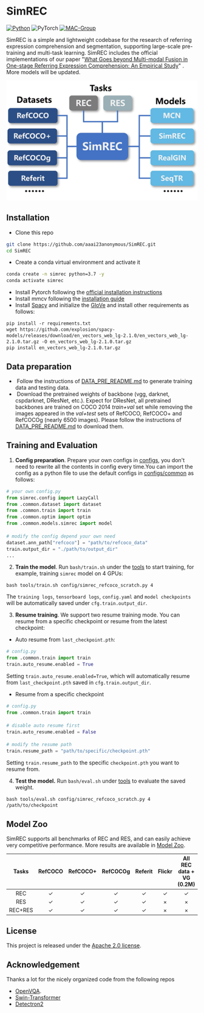 # SimREC

[![Python](https://img.shields.io/badge/python-blue.svg)](https://www.python.org/)
![PyTorch](https://img.shields.io/badge/pytorch-%237732a8)
[![MAC-Group](https://img.shields.io/badge/mac-group-orange.svg)](https://mac.xmu.edu.cn/)

SimREC is a simple and lightweight codebase for the research of referring expression comprehension and segmentation,  supporting large-scale pre-training and multi-task learning.   SimREC includes the official implementations of our paper  "[What Goes beyond Multi-modal Fusion in One-stage Referring Expression Comprehension: An Empirical Study](https://arxiv.org/pdf/2204.07913.pdf)" .  More models will be updated. 


<p align="center">
	<img src="./misc/SimREC.jpg" width="550">
</p>

 

## Installation
- Clone this repo
```bash
git clone https://github.com/aaai23anonymous/SimREC.git
cd SimREC
```
- Create a conda virtual environment and activate it
```bash
conda create -n simrec python=3.7 -y
conda activate simrec
```
- Install Pytorch following the [official installation instructions](https://pytorch.org/get-started/locally/)
- Install mmcv following the [installation guide](https://github.com/open-mmlab/mmcv#installation)
- Install [Spacy](https://spacy.io/) and initialize the [GloVe](https://github-releases.githubusercontent.com/84940268/9f4d5680-4fed-11e9-9dd2-988cce16be55?X-Amz-Algorithm=AWS4-HMAC-SHA256&X-Amz-Credential=AKIAIWNJYAX4CSVEH53A%2F20210815%2Fus-east-1%2Fs3%2Faws4_request&X-Amz-Date=20210815T072922Z&X-Amz-Expires=300&X-Amz-Signature=1bd1bd4fc52057d8ac9eec7720e3dd333e63c234abead471c2df720fb8f04597&X-Amz-SignedHeaders=host&actor_id=48727989&key_id=0&repo_id=84940268&response-content-disposition=attachment%3B%20filename%3Den_vectors_web_lg-2.1.0.tar.gz&response-content-type=application%2Foctet-stream) and install other requirements as follows:
```
pip install -r requirements.txt
wget https://github.com/explosion/spacy-models/releases/download/en_vectors_web_lg-2.1.0/en_vectors_web_lg-2.1.0.tar.gz -O en_vectors_web_lg-2.1.0.tar.gz
pip install en_vectors_web_lg-2.1.0.tar.gz
```

## Data preparation

-  Follow the instructions of  [DATA_PRE_README.md](./DATA_PRE_README.md) to generate training data and testing data.
-  Download the pretrained weights of backbone (vgg, darknet, cspdarknet, DResNet, etc.).  Expect for DResNet, all pretrained backbones are trained on COCO 2014 *train+val*  set while removing the images appeared in the *val+test* sets of RefCOCO, RefCOCO+ and RefCOCOg (nearly 6500 images).  Please follow the instructions of  [DATA_PRE_README.md](./DATA_PRE_README.md) to download them.

## Training and Evaluation 

<!-- 1. Prepare your settings. To train a model, you should  modify ``./config/config.yaml``  to adjust the settings  you want. 
2. Train the model. run ` train.py`  under the main folder to start training:
```
python train.py --config ./config/config.yaml
```
3. Test the model.   Then, you can run ` test.py`  by
```
python test.py --eval-weights ./logs/simrec/1/weights/det_best.pth
```
4. Training log.  Logs are stored in ``./logs`` directory, which records the detailed training curve and accuracy per epoch. If you want to log the visualizations, please  set  ``LOG_IMAGE`` to ``True`` in ``config.yaml``.    -->

1. **Config preparation**. Prepare your own configs in [configs](./configs), you don't need to rewrite all the contents in config every time.You can import the config as a python file to use the default configs in [configs/common](./configs/common) as follows:

```python
# your own config.py
from simrec.config import LazyCall
from .common.dataset import dataset
from .common.train import train
from .common.optim import optim
from .common.models.simrec import model

# modify the config depend your own need
dataset.ann_path["refcoco"] = "path/to/refcoco_data"
train.output_dir = "./path/to/output_dir"
...
```

2. **Train the model**. Run `bash/train.sh` under the [tools](./tools) to start training, for example, training `simrec` model on 4 GPUs:
```shell
bash tools/train.sh config/simrec_refcoco_scratch.py 4
```
The `training logs`, `tensorboard logs`, `config.yaml` and `model checkpoints` will be automatically saved under `cfg.train.output_dir`.

3. **Resume training**. We support two resume training mode. You can resume from a specific checkpoint or resume from the latest checkpoint:

- Auto resume from `last_checkpoint.pth`:
```python
# config.py
from .common.train import train
train.auto_resume.enabled = True
```
Setting `train.auto_resume.enabled=True`, which will automatically resume from `last_checkpoint.pth` saved in `cfg.train.output_dir`.

- Resume from a specific checkpoint

```python
# config.py
from .common.train import train

# disable auto resume first
train.auto_resume.enabled = False

# modify the resume path
train.resume_path = "path/to/specific/checkpoint.pth"
```
Setting `train.resume_path` to the specific `checkpoint.pth` you want to resume from.

4. **Test the model.** Run `bash/eval.sh` under [tools](./tools) to evaluate the saved weight.

```shell
bash tools/eval.sh config/simrec_refcoco_scratch.py 4 /path/to/checkpoint
```

## Model Zoo
SimREC supports all benchmarks of REC and RES, and  can easily achieve  very competitive performance.  More results  are available  in [Model Zoo](https://github.com/aaai23anonymous/SimREC/blob/main/MODEL_ZOO.md).

|  Tasks  | RefCOCO | RefCOCO+ | RefCOCOg | Referit | Flickr | All REC data + VG (0.2M) |
| :-----: | :-----: | :------: | :------: | :-----: | :----: | :----------------------: |
|   REC   |    ✓    |    ✓     |    ✓     |    ✓    |   ✓    |            ✓             |
|   RES   |    ✓    |    ✓     |    ✓     |    ✓    |   ×    |            ×             |
| REC+RES |    ✓    |    ✓     |    ✓     |    ✓    |   ×    |            ×             |


## License

This project is released under the [Apache 2.0 license](LICENSE).


## Acknowledgement

Thanks a lot for the nicely organized code from the following repos
- [OpenVQA](https://github.com/MILVLG/openvqa).
- [Swin-Transformer](https://github.com/microsoft/Swin-Transformer)
- [Detectron2](https://github.com/facebookresearch/detectron2)


